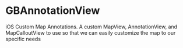GBAnnotationView
================

iOS Custom Map Annotations. A custom MapView, AnnotationView, and MapCalloutView to use so that we can easily customize the map to our specific needs
